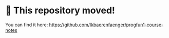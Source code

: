 # 🚨 This repository moved!

You can find it here: https://github.com/lkbaerenfaenger/progfun1-course-notes
